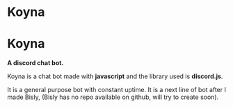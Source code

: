 # Koyna
Koyna
=====
<b>A discord chat bot.</b>
<p>Koyna is a chat bot made with <b>javascript</b> and the library used is <b>discord.js</b>.</p>
<p>It is a general purpose bot with constant uptime. It is a next line of bot after I made Bisly, (Bisly has no repo available on github, will try to create soon).</p>